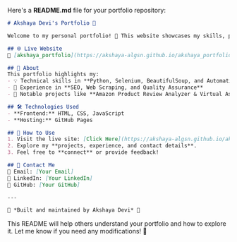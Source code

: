 Here's a **README.md** file for your portfolio repository:  

```md
# Akshaya Devi's Portfolio 🌟

Welcome to my personal portfolio! 🚀 This website showcases my skills, projects, and experience as an SEO specialist and automation enthusiast.

## 🌐 Live Website  
🔗 [akshaya_portfolio](https://akshaya-algsn.github.io/akshaya_portfolio/)

## 📌 About  
This portfolio highlights my:  
- 💡 Technical skills in **Python, Selenium, BeautifulSoup, and Automation**  
- 🎯 Experience in **SEO, Web Scraping, and Quality Assurance**  
- 📂 Notable projects like **Amazon Product Review Analyzer & Virtual Assistant**  

## 🛠️ Technologies Used  
- **Frontend:** HTML, CSS, JavaScript  
- **Hosting:** GitHub Pages  

## 🚀 How to Use  
1. Visit the live site: [Click Here](https://akshaya-algsn.github.io/akshaya_portfolio/)  
2. Explore my **projects, experience, and contact details**.  
3. Feel free to **connect** or provide feedback!  

## 📩 Contact Me  
📧 Email: [Your Email]  
🔗 LinkedIn: [Your LinkedIn]  
📂 GitHub: [Your GitHub]  

---

🔹 *Built and maintained by Akshaya Devi* 🎉  
```

This README will help others understand your portfolio and how to explore it. Let me know if you need any modifications! 🚀
